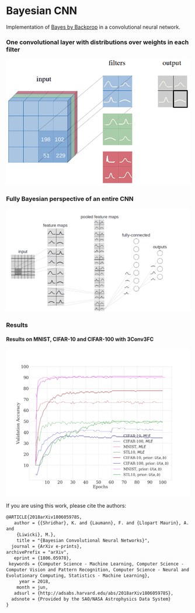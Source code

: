 # Bayesian CNN

Implementation of [Bayes by Backprop](https://arxiv.org/abs/1505.05424) in a convolutional neural network.

### One convolutional layer with distributions over weights in each filter

![Distribution over weights in a CNN's filter.](figures/CNNwithdist.png)

### Fully Bayesian perspective of an entire CNN 

![Distributions must be over weights in convolutional layers and weights in fully-connected layers.](figures/CNNwithdist_git.png)

### Results 
#### Results on MNIST, CIFAR-10 and CIFAR-100 with 3Conv3FC 

![Results MNIST, CIFAR-10 and CIFAR-100 with 3Conv3FC](figures/results_CNN.png)

If you are using this work, please cite the authors:
```
@ARTICLE{2018arXiv180605978S,
   author = {{Shridhar}, K. and {Laumann}, F. and {Llopart Maurin}, A. and 
	{Liwicki}, M.},
    title = "{Bayesian Convolutional Neural Networks}",
  journal = {ArXiv e-prints},
archivePrefix = "arXiv",
   eprint = {1806.05978},
 keywords = {Computer Science - Machine Learning, Computer Science - Computer Vision and Pattern Recognition, Computer Science - Neural and Evolutionary Computing, Statistics - Machine Learning},
     year = 2018,
    month = jun,
   adsurl = {http://adsabs.harvard.edu/abs/2018arXiv180605978S},
  adsnote = {Provided by the SAO/NASA Astrophysics Data System}
}
```
